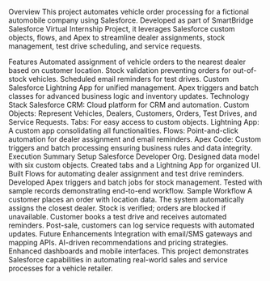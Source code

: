 Overview
This project automates vehicle order processing for a fictional automobile company using Salesforce. Developed as part of SmartBridge Salesforce Virtual Internship Project, it leverages Salesforce custom objects, flows, and Apex to streamline dealer assignments, stock management, test drive scheduling, and service requests.

Features
Automated assignment of vehicle orders to the nearest dealer based on customer location.
Stock validation preventing orders for out-of-stock vehicles.
Scheduled email reminders for test drives.
Custom Salesforce Lightning App for unified management.
Apex triggers and batch classes for advanced business logic and inventory updates.
Technology Stack
Salesforce CRM: Cloud platform for CRM and automation.
Custom Objects: Represent Vehicles, Dealers, Customers, Orders, Test Drives, and Service Requests.
Tabs: For easy access to custom objects.
Lightning App: A custom app consolidating all functionalities.
Flows: Point-and-click automation for dealer assignment and email reminders.
Apex Code: Custom triggers and batch processing ensuring business rules and data integrity.
Execution Summary
Setup Salesforce Developer Org.
Designed data model with six custom objects.
Created tabs and a Lightning App for organized UI.
Built Flows for automating dealer assignment and test drive reminders.
Developed Apex triggers and batch jobs for stock management.
Tested with sample records demonstrating end-to-end workflow.
Sample Workflow
A customer places an order with location data.
The system automatically assigns the closest dealer.
Stock is verified; orders are blocked if unavailable.
Customer books a test drive and receives automated reminders.
Post-sale, customers can log service requests with automated updates.
Future Enhancements
Integration with email/SMS gateways and mapping APIs.
AI-driven recommendations and pricing strategies.
Enhanced dashboards and mobile interfaces.
This project demonstrates Salesforce capabilities in automating real-world sales and service processes for a vehicle retailer.